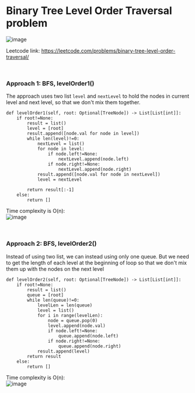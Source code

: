 # Binary Tree Level Order Traversal problem
![image](https://user-images.githubusercontent.com/25105806/135959044-2e29e7f5-0ff8-4524-b092-7bcc5a8d91df.png)

Leetcode link: https://leetcode.com/problems/binary-tree-level-order-traversal/

<br />

### Approach 1: BFS, levelOrder1()
The approach uses two list `level` and `nextLevel` to hold the nodes in current level and next level, so that we don't mix them together. 

```python3
def levelOrder1(self, root: Optional[TreeNode]) -> List[List[int]]:
    if root!=None:
        result = list()
        level = [root]
        result.append([node.val for node in level])
        while len(level)!=0:
            nextLevel = list()
            for node in level:
                if node.left!=None:
                    nextLevel.append(node.left)
                if node.right!=None:
                    nextLevel.append(node.right)
            result.append([node.val for node in nextLevel])
            level = nextLevel

        return result[:-1]
    else:
        return []
```

Time complexity is O(n):\
![image](https://user-images.githubusercontent.com/25105806/135959177-22711919-b83c-4649-a66e-5a43a7bd7cf4.png)

<br />

### Approach 2: BFS, levelOrder2()
Instead of using two list, we can instead using only one queue. But we need to get the length of each level at the beginning of loop so that we don't mix them up with the nodes on the next level

```python3
def levelOrder2(self, root: Optional[TreeNode]) -> List[List[int]]:
    if root!=None:
        result = list()
        queue = [root]
        while len(queue)!=0:
            levelLen = len(queue)
            level = list()
            for i in range(levelLen):
                node = queue.pop(0)
                level.append(node.val)
                if node.left!=None:
                    queue.append(node.left)
                if node.right!=None:
                    queue.append(node.right)
            result.append(level)
        return result
    else:
        return []
```

Time complexity is O(n):\
![image](https://user-images.githubusercontent.com/25105806/135959285-5c415451-324c-4e50-9957-152bfb79ee48.png)
